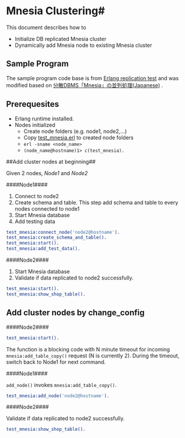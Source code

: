 # Mnesia Clustering#

This document describes how to 

* Initialize DB replicated Mnesia cluster
* Dynamically add Mnesia node to existing Mnesia cluster 

## Sample Program ##
The sample program code base is from [Erlang replication test](http://blog.maxkit.com.tw/2014/09/erlang-mnesia-replication.html) and was modified based on [分散DBMS「Mnesia」の並列処理(Japanese)](http://internetcom.jp/developer/20100511/26.html) . 

## Prerequesites ##

* Erlang runtime installed.
* Nodes initialized 
	* Create node folders (e.g. node1, node2,...)
	* Copy [test_mnesia.erl](https://github.com/sypannapis/mnesia-clustering-test/blob/master/test_mnesia.erl) to created node folders 
	* `erl -sname <node_name>`
	* `(node_name@hostname)1> c(test_mnesia).`

##Add cluster nodes at beginning##

Given 2 nodes, _Node1_ and _Node2_

####Node1####

1. Connect to node2
2. Create schema and table. This step add schema and table to every nodes connected to node1
3. Start Mnesia database
4. Add testing data

```erlang
test_mnesia:connect_node('node2@hostname').
test_mnesia:create_schema_and_table(). 
test_mnesia:start().
test_mnesia:add_test_data().
```

####Node2####

1. Start Mnesia database
2. Validate if data replicated to node2 successfully.

```erlang
test_mnesia:start().
test_mnesia:show_shop_table().
```

## Add cluster nodes by change_config ##

####Node2####

```erlang
test_mnesia:start().
```

The function is a blocking code with N minute timeout for incoming `mnesia:add_table_copy()` request (N is currently 2). During the timeout, switch back to Node1 for next command. 

####Node1####

`add_node()` invokes `mnesia:add_table_copy()`.

```erlang
test_mnesia:add_node('node2@hostname').
```

####Node2####

Validate if data replicated to node2 successfully.

```erlang
test_mnesia:show_shop_table().
```